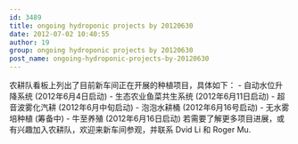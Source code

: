 ```yaml
---
id: 3489
title: ongoing hydroponic projects by 20120630
date: 2012-07-02 10:40:55
author: 19
group: ongoing hydroponic projects by 20120630
post_name: ongoing-hydroponic-projects-by-20120630
---
```


农耕队看板上列出了目前新车间正在开展的种植项目，具体如下： - 自动水位升降系统 (2012年6月4日启动) - 生态农业鱼菜共生系统 (2012年6月11日启动) - 超音波雾化汽耕 (2012年6月中旬启动) - 泡泡水耕桶 (2012年6月16号启动) - 无水雾培种植 (筹备中) - 牛至养殖 (2012年6月16日启动) 若需要了解更多项目进展，或有兴趣加入农耕队，欢迎来新车间参观，并联系 Dvid Li 和 Roger Mu.